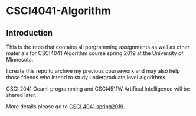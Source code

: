 # CSCI4041-Algorithm

## Introduction

This is the repo that contains all porgramming assignments as well as other materials for CSCI4041 Algorithm course spring 2019 at the University of Minnesota.

I create this repo to archive my previous coursework and may also help those friends who intend to study undergraduate level algorithms.

CSCI 2041 Ocaml programming and CSCI4511W Artifical Intelligence will be shared later.

More details please go to  [CSCI 4041 spring2019](http://www-users.cselabs.umn.edu/classes/Spring-2019/csci4041/index.php?page=syllabus).



